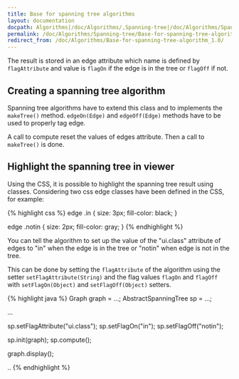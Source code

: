 ```yaml
---
title: Base for spanning tree algorithms
layout: documentation
docpath: Algorithms|/doc/Algorithms/,Spanning-tree|/doc/Algorithms/Spanning-tree/
permalink: /doc/Algorithms/Spanning-tree/Base-for-spanning-tree-algorithm/
redirect_from: /doc/Algorithms/Base-for-spanning-tree-algorithm_1.0/
---
```


The result is stored in an edge attribute which name is defined by
``flagAttribute`` and value is ``flagOn`` if the edge is in the
tree or `flagOff` if not.


## Creating a spanning tree algorithm

Spanning tree algorithms have to extend this class and to implements the
``makeTree()`` method. ``edgeOn(Edge)`` and ``edgeOff(Edge)``
methods have to be used to properly tag edge.

A call to compute reset the values of edges attribute. Then a call to
``makeTree()`` is done.


## Highlight the spanning tree in viewer

Using the CSS, it is possible to highlight the spanning tree result using
classes. Considering two css edge classes have been defined in the CSS, for
example:

{% highlight css %}
edge .in {
	size: 3px;
	fill-color: black;
}

edge .notin {
	size: 2px;
	fill-color: gray;
}
{% endhighlight %}

You can tell the algorithm to set up the value of the "ui.class" attribute of
edges to "in" when the edge is in the tree or "notin" when edge is not in the
tree.

This can be done by setting the ``flagAttribute`` of the algorithm using
the setter ``setFlagAttribute(String)`` and the flag values
``flagOn`` and ``flagOff`` with ``setFlagOn(Object)`` and
``setFlagOff(Object)`` setters.

{% highlight java %}
 Graph graph = ...;
 AbstractSpanningTree sp = ...;
 
 ...
 
 sp.setFlagAttribute("ui.class");
 sp.setFlagOn("in");
 sp.setFlagOff("notin");
 
 sp.init(graph);
 sp.compute();
 
 graph.display();
 
 ..
{% endhighlight %}

